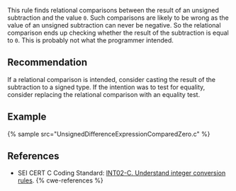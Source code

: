 This rule finds relational comparisons between the result of an unsigned subtraction and the value `0`. Such comparisons are likely to be wrong as the value of an unsigned subtraction can never be negative. So the relational comparison ends up checking whether the result of the subtraction is equal to `0`. This is probably not what the programmer intended.


## Recommendation
If a relational comparison is intended, consider casting the result of the subtraction to a signed type. If the intention was to test for equality, consider replacing the relational comparison with an equality test.


## Example
{% sample src="UnsignedDifferenceExpressionComparedZero.c" %}

## References
* SEI CERT C Coding Standard: [INT02-C. Understand integer conversion rules](https://wiki.sei.cmu.edu/confluence/display/c/INT02-C.+Understand+integer+conversion+rules).
{% cwe-references %}
